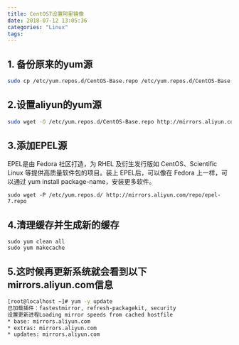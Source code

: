 ```yaml
---
title: CentOS7设置阿里镜像
date: 2018-07-12 13:05:36
categories: "Linux"
tags:
---
```


## 1. 备份原来的yum源

```bash
sudo cp /etc/yum.repos.d/CentOS-Base.repo /etc/yum.repos.d/CentOS-Base.repo.bak 
```

## 2.设置aliyun的yum源

```sh
sudo wget -O /etc/yum.repos.d/CentOS-Base.repo http://mirrors.aliyun.com/repo/Centos-7.repo 
```

## 3.添加EPEL源

EPEL是由 Fedora 社区打造，为 RHEL 及衍生发行版如 CentOS、Scientific Linux 等提供高质量软件包的项目。装上 EPEL后，可以像在 Fedora 上一样，可以通过 yum install package-name，安装更多软件。

```shell
sudo wget -P /etc/yum.repos.d/ http://mirrors.aliyun.com/repo/epel-7.repo 
```

## 4.清理缓存并生成新的缓存

```shell
sudo yum clean all  
sudo yum makecache  
```

## 5.这时候再更新系统就会看到以下mirrors.aliyun.com信息 

```sh
[root@localhost ~]# yum -y update
已加载插件：fastestmirror, refresh-packagekit, security
设置更新进程Loading mirror speeds from cached hostfile
* base: mirrors.aliyun.com
* extras: mirrors.aliyun.com
* updates: mirrors.aliyun.com
```

